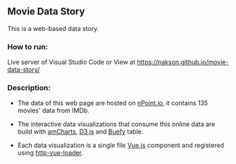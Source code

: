 ## Movie Data Story

This is a web-based data story.

### How to run:

Live server of Visual Studio Code or View at https://nakson.github.io/movie-data-story/

### Description:

- The data of this web page are hosted on [nPoint.io](https://www.npoint.io/docs/eede5986a18bbe773cc4), it contains 135 movies' data from IMDb.

- The interactive data visualizations that consume this online data are build with [amCharts](https://www.amcharts.com/), [D3.js](https://d3js.org/) and [Buefy](https://buefy.org/) table.

- Each data visualization is a single file [Vue.js](https://vuejs.org/) component and registered using [http-vue-loader](https://github.com/FranckFreiburger/http-vue-loader).
